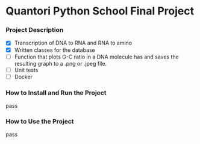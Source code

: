 # Quantori Python School Final Project


### Project Description

- [x] Transcription of DNA to RNA and RNA to amino
- [x] Written classes for the database
- [ ] Function that plots G-C ratio in a DNA molecule has and saves the resulting graph to a .png or .jpeg file.
- [ ] Unit tests
- [ ] Docker

### How to Install and Run the Project

pass

### How to Use the Project

pass

